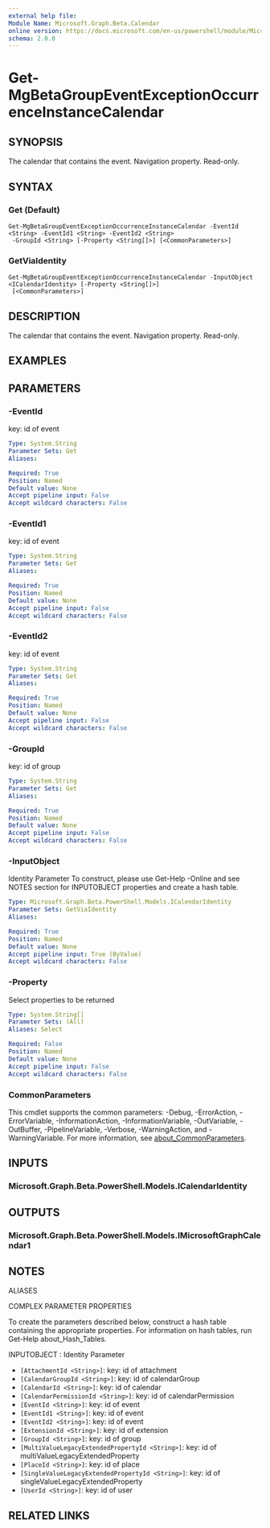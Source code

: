 ```yaml
---
external help file:
Module Name: Microsoft.Graph.Beta.Calendar
online version: https://docs.microsoft.com/en-us/powershell/module/Microsoft.Graph.calendar/get-mggroupeventexceptionoccurrenceinstancecalendar
schema: 2.0.0
---
```


# Get-MgBetaGroupEventExceptionOccurrenceInstanceCalendar

## SYNOPSIS
The calendar that contains the event.
Navigation property.
Read-only.

## SYNTAX

### Get (Default)
```
Get-MgBetaGroupEventExceptionOccurrenceInstanceCalendar -EventId <String> -EventId1 <String> -EventId2 <String>
 -GroupId <String> [-Property <String[]>] [<CommonParameters>]
```

### GetViaIdentity
```
Get-MgBetaGroupEventExceptionOccurrenceInstanceCalendar -InputObject <ICalendarIdentity> [-Property <String[]>]
 [<CommonParameters>]
```

## DESCRIPTION
The calendar that contains the event.
Navigation property.
Read-only.

## EXAMPLES

## PARAMETERS

### -EventId
key: id of event

```yaml
Type: System.String
Parameter Sets: Get
Aliases:

Required: True
Position: Named
Default value: None
Accept pipeline input: False
Accept wildcard characters: False
```

### -EventId1
key: id of event

```yaml
Type: System.String
Parameter Sets: Get
Aliases:

Required: True
Position: Named
Default value: None
Accept pipeline input: False
Accept wildcard characters: False
```

### -EventId2
key: id of event

```yaml
Type: System.String
Parameter Sets: Get
Aliases:

Required: True
Position: Named
Default value: None
Accept pipeline input: False
Accept wildcard characters: False
```

### -GroupId
key: id of group

```yaml
Type: System.String
Parameter Sets: Get
Aliases:

Required: True
Position: Named
Default value: None
Accept pipeline input: False
Accept wildcard characters: False
```

### -InputObject
Identity Parameter
To construct, please use Get-Help -Online and see NOTES section for INPUTOBJECT properties and create a hash table.

```yaml
Type: Microsoft.Graph.Beta.PowerShell.Models.ICalendarIdentity
Parameter Sets: GetViaIdentity
Aliases:

Required: True
Position: Named
Default value: None
Accept pipeline input: True (ByValue)
Accept wildcard characters: False
```

### -Property
Select properties to be returned

```yaml
Type: System.String[]
Parameter Sets: (All)
Aliases: Select

Required: False
Position: Named
Default value: None
Accept pipeline input: False
Accept wildcard characters: False
```

### CommonParameters
This cmdlet supports the common parameters: -Debug, -ErrorAction, -ErrorVariable, -InformationAction, -InformationVariable, -OutVariable, -OutBuffer, -PipelineVariable, -Verbose, -WarningAction, and -WarningVariable. For more information, see [about_CommonParameters](http://go.microsoft.com/fwlink/?LinkID=113216).

## INPUTS

### Microsoft.Graph.Beta.PowerShell.Models.ICalendarIdentity

## OUTPUTS

### Microsoft.Graph.Beta.PowerShell.Models.IMicrosoftGraphCalendar1

## NOTES

ALIASES

COMPLEX PARAMETER PROPERTIES

To create the parameters described below, construct a hash table containing the appropriate properties. For information on hash tables, run Get-Help about_Hash_Tables.


INPUTOBJECT <ICalendarIdentity>: Identity Parameter
  - `[AttachmentId <String>]`: key: id of attachment
  - `[CalendarGroupId <String>]`: key: id of calendarGroup
  - `[CalendarId <String>]`: key: id of calendar
  - `[CalendarPermissionId <String>]`: key: id of calendarPermission
  - `[EventId <String>]`: key: id of event
  - `[EventId1 <String>]`: key: id of event
  - `[EventId2 <String>]`: key: id of event
  - `[ExtensionId <String>]`: key: id of extension
  - `[GroupId <String>]`: key: id of group
  - `[MultiValueLegacyExtendedPropertyId <String>]`: key: id of multiValueLegacyExtendedProperty
  - `[PlaceId <String>]`: key: id of place
  - `[SingleValueLegacyExtendedPropertyId <String>]`: key: id of singleValueLegacyExtendedProperty
  - `[UserId <String>]`: key: id of user

## RELATED LINKS

